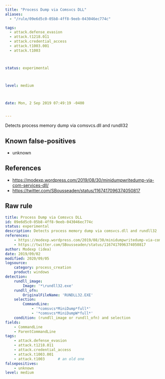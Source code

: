 ```yaml
---
title: "Process Dump via Comsvcs DLL"
aliases:
  - "/rule/09e6d5c0-05b8-4ff8-9eeb-043046ec774c"

tags:
  - attack.defense_evasion
  - attack.t1218.011
  - attack.credential_access
  - attack.t1003.001
  - attack.t1003



status: experimental



level: medium



date: Mon, 2 Sep 2019 07:49:19 -0400


---
```


Detects process memory dump via comsvcs.dll and rundll32

<!--more-->


## Known false-positives

* unknown



## References

* https://modexp.wordpress.com/2019/08/30/minidumpwritedump-via-com-services-dll/
* https://twitter.com/SBousseaden/status/1167417096374050817


## Raw rule
```yaml
title: Process Dump via Comsvcs DLL
id: 09e6d5c0-05b8-4ff8-9eeb-043046ec774c
status: experimental
description: Detects process memory dump via comsvcs.dll and rundll32
references:
    - https://modexp.wordpress.com/2019/08/30/minidumpwritedump-via-com-services-dll/
    - https://twitter.com/SBousseaden/status/1167417096374050817
author: Modexp (idea)
date: 2019/09/02
modified: 2020/09/05
logsource:
    category: process_creation
    product: windows
detection:
    rundll_image:
        Image: '*\rundll32.exe'
    rundll_ofn:
        OriginalFileName: 'RUNDLL32.EXE'
    selection:
        CommandLine:
            - '*comsvcs*MiniDump*full*'
            - '*comsvcs*MiniDumpW*full*'
    condition: (rundll_image or rundll_ofn) and selection
fields:
    - CommandLine
    - ParentCommandLine
tags:
    - attack.defense_evasion
    - attack.t1218.011
    - attack.credential_access
    - attack.t1003.001
    - attack.t1003      # an old one
falsepositives:
    - unknown
level: medium

```
